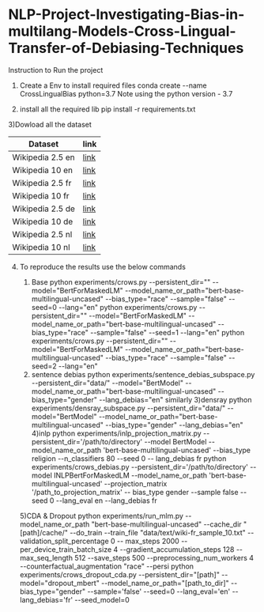 # NLP-Project-Investigating-Bias-in-multilang-Models-Cross-Lingual-Transfer-of-Debiasing-Techniques

Instruction to Run the project 

1) Create a Env to install required files
   conda create --name CrossLingualBias python=3.7
   Note using the python version - 3.7
   
2) install all the required lib
   pip install -r requirements.txt

3)Dowload all the dataset 


|Dataset | link|
|--------|----------|
|Wikipedia 2.5 en |[link](https://drive.google.com/file/d/1nGcRFOBep_M7HjvC_qM-9JFee_rWQRQO/view?usp=sharing)|
|Wikipedia 10 en  |[link](https://drive.google.com/file/d/1yQbZMGuUa3taP_xoGThRq0vkb9Kj0uC-/view?usp=sharing)|
|Wikipedia 2.5 fr |[link](https://drive.google.com/file/d/1TAQYkB9kniSX5-2IppPJR8xiTbMFRwrx/view?usp=sharing)|
|Wikipedia 10 fr  |[link](https://drive.google.com/file/d/1HEQ-55kH4BIGBHU_84FsyMZwLg3kgwJX/view?usp=sharing)
|Wikipedia 2.5 de |[link](https://drive.google.com/file/d/1RRizrCShzT7yk8hRMDN6Zj-HoyfqQkPt/view?usp=sharing)| 
|Wikipedia 10 de  |[link](https://drive.google.com/file/d/1pvKXfK-oyfE-_j1M3BL4LD94XT10p4go/view?usp=sharing)|
|Wikipedia 2.5 nl |[link](https://drive.google.com/file/d/1jCUWl0kT0TJsljeMZvZEkC4tEWjSxMM8/view?usp=sharing)|
|Wikipedia 10 nl  |[link](https://drive.google.com/file/d/1Mhn0kG2MZi36CNImBNDhiiNSXh-h9-Uc/view?usp=sharing)| 

4) To reproduce the results use the below commands

   1) Base
       python experiments/crows.py --persistent_dir="" --model="BertForMaskedLM" --model_name_or_path="bert-base-multilingual-uncased" --bias_type="race" --sample="false" --seed=0 --lang="en"
       python experiments/crows.py --persistent_dir="" --model="BertForMaskedLM" --model_name_or_path="bert-base-multilingual-uncased" --bias_type="race" --sample="false" --seed=1 --lang="en"
       python experiments/crows.py --persistent_dir="" --model="BertForMaskedLM" --model_name_or_path="bert-base-multilingual-uncased" --bias_type="race" --sample="false" --seed=2 --lang="en"
   2) sentence debias
      python experiments/sentence_debias_subspace.py --persistent_dir="data/" --model="BertModel" --model_name_or_path="bert-base-multilingual-uncased" --bias_type="gender" --lang_debias="en"
      similarly
   3)densray
      python experiments/densray_subspace.py --persistent_dir="data/" --model="BertModel" --model_name_or_path="bert-base-multilingual-uncased" --bias_type="gender" --lang_debias="en"
  4)inlp
   python experiments/inlp_projection_matrix.py --persistent_dir='/path/to/directory' --model BertModel --model_name_or_path 'bert-base-multilingual-uncased' --bias_type religion --n_classifiers 80 --seed 0 --         lang_debias fr
   python experiments/crows_debias.py --persistent_dir='/path/to/directory' --model INLPBertForMaskedLM --model_name_or_path 'bert-base-multilingual-uncased' --projection_matrix '/path_to_projection_matrix' --         bias_type gender --sample false --seed 0 --lang_eval en --lang_debias fr

   5)CDA & Dropout
      python experiments/run_mlm.py --model_name_or_path "bert-base-multilingual-uncased" --cache_dir "[path]/cache/" --do_train --train_file "data/text/wiki-fr_sample_10.txt" --validation_split_percentage 0 --         max_steps 2000 --per_device_train_batch_size 4 --gradient_accumulation_steps 128 --max_seq_length 512 --save_steps 500 --preprocessing_num_workers 4 --counterfactual_augmentation "race" --persi
   python experiments/crows_dropout_cda.py --persistent_dir="[path]" --model="dropout_mbert" --model_name_or_path="[path_to_dir]" --bias_type="gender" --sample='false' --seed=0 --lang_eval='en' --lang_debias='fr' --seed_model=0







   
      
